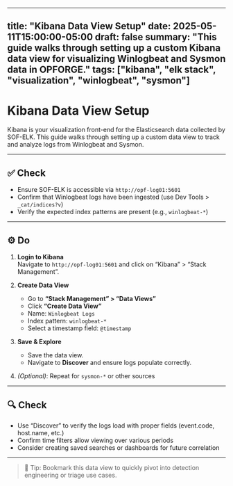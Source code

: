 
---
title: "Kibana Data View Setup"
date: 2025-05-11T15:00:00-05:00
draft: false
summary: "This guide walks through setting up a custom Kibana data view for visualizing Winlogbeat and Sysmon data in OPFORGE."
tags: ["kibana", "elk stack", "visualization", "winlogbeat", "sysmon"]
---

# Kibana Data View Setup

Kibana is your visualization front-end for the Elasticsearch data collected by SOF-ELK. This guide walks through setting up a custom data view to track and analyze logs from Winlogbeat and Sysmon.

---

## ✅ Check

- Ensure SOF-ELK is accessible via `http://opf-log01:5601`
- Confirm that Winlogbeat logs have been ingested (use Dev Tools > `_cat/indices?v`)
- Verify the expected index patterns are present (e.g., `winlogbeat-*`)

---

## ⚙️ Do

1. **Login to Kibana**  
   Navigate to `http://opf-log01:5601` and click on “Kibana” > “Stack Management”.

2. **Create Data View**  
   - Go to **“Stack Management” > “Data Views”**
   - Click **“Create Data View”**
   - Name: `Winlogbeat Logs`
   - Index pattern: `winlogbeat-*`
   - Select a timestamp field: `@timestamp`

3. **Save & Explore**  
   - Save the data view.
   - Navigate to **Discover** and ensure logs populate correctly.

4. *(Optional)*: Repeat for `sysmon-*` or other sources

---

## 🔍 Check

- Use “Discover” to verify the logs load with proper fields (event.code, host.name, etc.)
- Confirm time filters allow viewing over various periods
- Consider creating saved searches or dashboards for future correlation

---

> 🧠 Tip: Bookmark this data view to quickly pivot into detection engineering or triage use cases.
